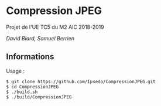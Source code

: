 # Compression JPEG

Projet de l'UE TC5 du M2 AIC 2018-2019

_David Biard, Samuel Berrien_

## Informations
Usage :
```renderscript
$ git clone https://github.com/Ipsedo/CompressionJPEG.git
$ cd CompressionJPEG
$ ./build.sh
$ ./build/CompressionJPEG
```
